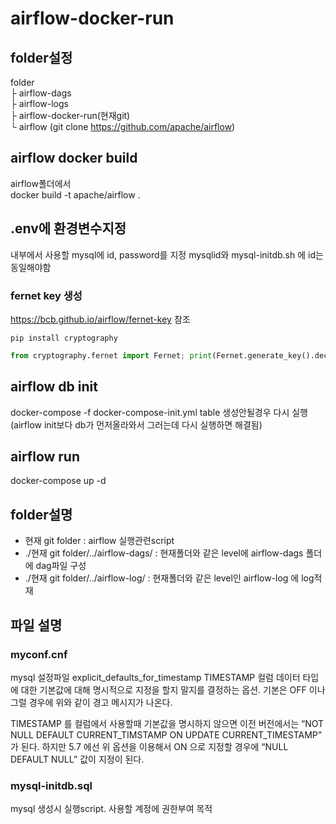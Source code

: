 # airflow-docker-run

## folder설정

folder<br>
 ├ airflow-dags<br>
 ├ airflow-logs<br>
 ├ airflow-docker-run(현재git)<br>
 └ airflow (git clone https://github.com/apache/airflow)

## airflow docker build

airflow폴더에서<br>
docker build -t apache/airflow .

## .env에 환경변수지정

내부에서 사용할 mysql에 id, password를 지정
mysqlid와 mysql-initdb.sh 에 id는 동일해야함

### fernet key 생성

<https://bcb.github.io/airflow/fernet-key> 참조

```install cryptography
pip install cryptography
```

```python
from cryptography.fernet import Fernet; print(Fernet.generate_key().decode())
```

## airflow db init

docker-compose -f docker-compose-init.yml
table 생성안될경우 다시 실행(airflow init보다 db가 먼저올라와서 그러는데 다시 실행하면 해결됨)

## airflow run

docker-compose up -d

## folder설명

- 현재 git folder : airflow 실행관련script
- ./현재 git folder/../airflow-dags/ : 현재폴더와 같은 level에 airflow-dags 폴더에 dag파일 구성
- ./현재 git folder/../airflow-log/ : 현재폴더와 같은 level인 airflow-log 에 log적재

## 파일 설명

### myconf.cnf

mysql 설정파일
explicit_defaults_for_timestamp
TIMESTAMP 컬럼 데이터 타입에 대한 기본값에 대해 명시적으로 지정을 할지 말지를 결정하는 옵션. 기본은 OFF 이나 그럴 경우에 위와 같이 경고 메시지가 나온다.

TIMESTAMP 를 컬럼에서 사용할때 기본값을 명시하지 않으면 이전 버전에서는 “NOT NULL DEFAULT CURRENT_TIMSTAMP ON UPDATE CURRENT_TIMESTAMP” 가 된다. 하지만 5.7 에선 위 옵션을 이용해서 ON 으로 지정할 경우에 “NULL DEFAULT NULL” 값이 지정이 된다.

### mysql-initdb.sql

mysql 생성시 실행script. 사용할 계정에 권한부여 목적

